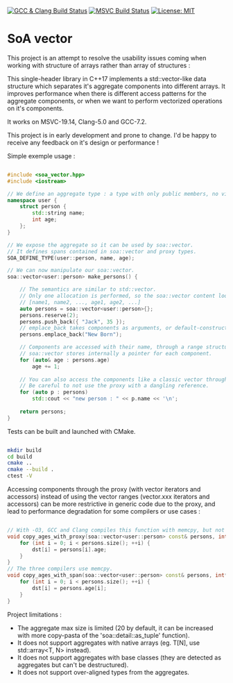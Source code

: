 
[![GCC & Clang Build Status](https://travis-ci.org/Dwarfobserver/soa_vector.svg?branch=master)](https://travis-ci.org/Dwarfobserver/soa_vector) [![MSVC Build Status](https://ci.appveyor.com/api/projects/status/4p7srw0qe4bmshe8/branch/master?svg=true)](https://ci.appveyor.com/project/Dwarfobserver/soa-vector) [![License: MIT](https://img.shields.io/badge/License-MIT-yellow.svg)](https://opensource.org/licenses/MIT)

# SoA vector

This project is an attempt to resolve the usability issues coming when working with structure of arrays rather than array of structures :

This single-header library in C++17 implements a std::vector-like data structure which separates it's aggregate components into different arrays. It improves performance when there is different access patterns for the aggregate components, or when we want to perform vectorized operations on it's components.

It works on MSVC-19.14, Clang-5.0 and GCC-7.2.

This project is in early development and prone to change. I'd be happy to receive any feedback on it's design or performance !

Simple exemple usage :

```cpp

#include <soa_vector.hpp>
#include <iostream>

// We define an aggregate type : a type with only public members, no virtual functions and no constructor.
namespace user {
    struct person {
        std::string name;
        int age;
    };
}

// We expose the aggregate so it can be used by soa::vector.
// It defines spans contained in soa::vector and proxy types.
SOA_DEFINE_TYPE(user::person, name, age);

// We can now manipulate our soa::vector.
soa::vector<user::person> make_persons() {

    // The semantics are similar to std::vector.
    // Only one allocation is performed, so the soa::vector content looks like this in memory :
    // [name1, name2, ..., age1, age2, ...]
    auto persons = soa::vector<user::person>{};
    persons.reserve(2);
    persons.push_back({ "Jack", 35 });
    // emplace_back takes components as arguments, or default-construct them.
    persons.emplace_back("New Born");

    // Components are accessed with their name, through a range structure :
    // soa::vector stores internally a pointer for each component.
    for (auto& age : persons.age)
        age += 1;
    
    // You can also access the components like a classic vector through a proxy.
    // Be careful to not use the proxy with a dangling reference.
    for (auto p : persons)
        std::cout << "new person : " << p.name << '\n';
    
    return persons;
}

```

Tests can be built and launched with CMake.

```bash

mkdir build
cd build
cmake ..
cmake --build .
ctest -V

```

Accessing components through the proxy (with vector iterators and accessors) instead of using the vector ranges (vector.xxx iterators and accessors) can be more restrictive in generic code due to the proxy, and lead to performance degradation for some compilers or use cases :

```cpp

// With -O3, GCC and Clang compiles this function with memcpy, but not MSVC with /Ox.
void copy_ages_with_proxy(soa::vector<user::person> const& persons, int* __restrict dst) {
    for (int i = 0; i < persons.size(); ++i) {
        dst[i] = persons[i].age;
    }
}
// The three compilers use memcpy.
void copy_ages_with_span(soa::vector<user::person> const& persons, int* __restrict dst) {
    for (int i = 0; i < persons.size(); ++i) {
        dst[i] = persons.age[i];
    }
}

```

Project limitations :

 - The aggregate max size is limited (20 by default, it can be increased with more copy-pasta of the 'soa::detail::as_tuple' function).
 - It does not support aggregates with native arrays (eg. T[N], use std::array<T, N> instead).
 - It does not support aggregates with base classes (they are detected as aggregates but can't be destructured).
 - It does not support over-aligned types from the aggregates.

